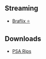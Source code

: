 <!-- # Links -->

## Streaming

- [Braflix ⭐](https://www.braflix.ru/)

## Downloads

- [PSA Rips](https://psa.wf)